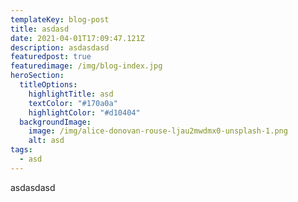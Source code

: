 ```yaml
---
templateKey: blog-post
title: asdasd
date: 2021-04-01T17:09:47.121Z
description: asdasdasd
featuredpost: true
featuredimage: /img/blog-index.jpg
heroSection:
  titleOptions:
    highlightTitle: asd
    textColor: "#170a0a"
    highlightColor: "#d10404"
  backgroundImage:
    image: /img/alice-donovan-rouse-ljau2mwdmx0-unsplash-1.png
    alt: asd
tags:
  - asd
---
```

asdasdasd